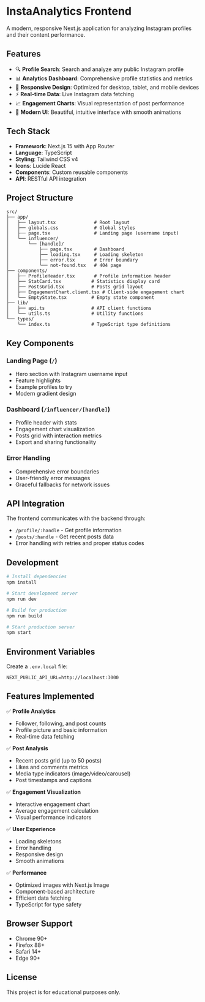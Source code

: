 # InstaAnalytics Frontend

A modern, responsive Next.js application for analyzing Instagram profiles and their content performance.

## Features

- 🔍 **Profile Search**: Search and analyze any public Instagram profile
- 📊 **Analytics Dashboard**: Comprehensive profile statistics and metrics
- 📱 **Responsive Design**: Optimized for desktop, tablet, and mobile devices
- ⚡ **Real-time Data**: Live Instagram data fetching
- 📈 **Engagement Charts**: Visual representation of post performance
- 🎨 **Modern UI**: Beautiful, intuitive interface with smooth animations

## Tech Stack

- **Framework**: Next.js 15 with App Router
- **Language**: TypeScript
- **Styling**: Tailwind CSS v4
- **Icons**: Lucide React
- **Components**: Custom reusable components
- **API**: RESTful API integration

## Project Structure

```
src/
├── app/
│   ├── layout.tsx              # Root layout
│   ├── globals.css             # Global styles
│   ├── page.tsx                # Landing page (username input)
│   └── influencer/
│       └── [handle]/
│           ├── page.tsx        # Dashboard
│           ├── loading.tsx     # Loading skeleton
│           ├── error.tsx       # Error boundary
│           └── not-found.tsx   # 404 page
├── components/
│   ├── ProfileHeader.tsx       # Profile information header
│   ├── StatCard.tsx           # Statistics display card
│   ├── PostsGrid.tsx          # Posts grid layout
│   ├── EngagementChart.client.tsx # Client-side engagement chart
│   └── EmptyState.tsx         # Empty state component
├── lib/
│   ├── api.ts                 # API client functions
│   └── utils.ts               # Utility functions
└── types/
    └── index.ts               # TypeScript type definitions
```

## Key Components

### Landing Page (`/`)
- Hero section with Instagram username input
- Feature highlights
- Example profiles to try
- Modern gradient design

### Dashboard (`/influencer/[handle]`)
- Profile header with stats
- Engagement chart visualization
- Posts grid with interaction metrics
- Export and sharing functionality

### Error Handling
- Comprehensive error boundaries
- User-friendly error messages
- Graceful fallbacks for network issues

## API Integration

The frontend communicates with the backend through:
- `/profile/:handle` - Get profile information
- `/posts/:handle` - Get recent posts data
- Error handling with retries and proper status codes

## Development

```bash
# Install dependencies
npm install

# Start development server
npm run dev

# Build for production
npm run build

# Start production server
npm start
```

## Environment Variables

Create a `.env.local` file:

```env
NEXT_PUBLIC_API_URL=http://localhost:3000
```

## Features Implemented

✅ **Profile Analytics**
- Follower, following, and post counts
- Profile picture and basic information
- Real-time data fetching

✅ **Post Analysis**
- Recent posts grid (up to 50 posts)
- Likes and comments metrics
- Media type indicators (image/video/carousel)
- Post timestamps and captions

✅ **Engagement Visualization**
- Interactive engagement chart
- Average engagement calculation
- Visual performance indicators

✅ **User Experience**
- Loading skeletons
- Error handling
- Responsive design
- Smooth animations

✅ **Performance**
- Optimized images with Next.js Image
- Component-based architecture
- Efficient data fetching
- TypeScript for type safety

## Browser Support

- Chrome 90+
- Firefox 88+
- Safari 14+
- Edge 90+

## License

This project is for educational purposes only.